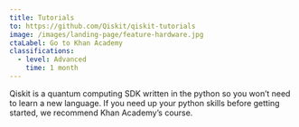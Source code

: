 ```yaml
---
title: Tutorials
to: https://github.com/Qiskit/qiskit-tutorials
image: /images/landing-page/feature-hardware.jpg
ctaLabel: Go to Khan Academy
classifications:
  - level: Advanced
    time: 1 month
---
```

Qiskit is a quantum computing SDK written in the python so you won’t need to learn a new language. If you need up your python skills before getting started, we recommend Khan Academy’s course.
